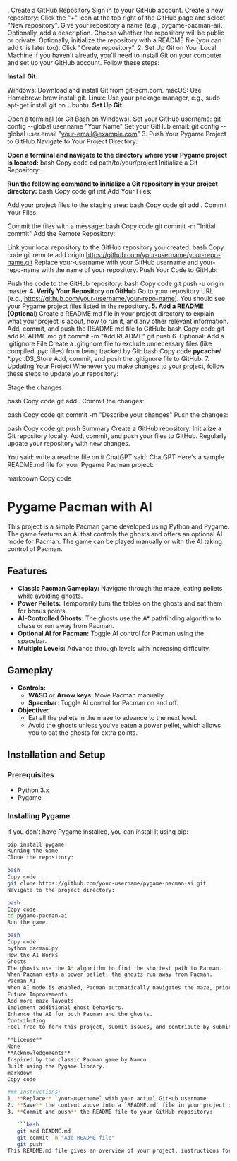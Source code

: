 . Create a GitHub Repository
Sign in to your GitHub account.
Create a new repository:
Click the "+" icon at the top right of the GitHub page and select "New repository".
Give your repository a name (e.g., pygame-pacman-ai).
Optionally, add a description.
Choose whether the repository will be public or private.
Optionally, initialize the repository with a README file (you can add this later too).
Click "Create repository".
2. Set Up Git on Your Local Machine
If you haven't already, you'll need to install Git on your computer and set up your GitHub account. Follow these steps:

**Install Git:**

Windows: Download and install Git from git-scm.com.
macOS: Use Homebrew: brew install git.
Linux: Use your package manager, e.g., sudo apt-get install git on Ubuntu.
**Set Up Git:**

Open a terminal (or Git Bash on Windows).
Set your GitHub username: git config --global user.name "Your Name"
Set your GitHub email: git config --global user.email "your-email@example.com"
3. Push Your Pygame Project to GitHub
Navigate to Your Project Directory:

**Open a terminal and navigate to the directory where your Pygame project is located:**
bash
Copy code
cd path/to/your/project
Initialize a Git Repository:

**Run the following command to initialize a Git repository in your project directory:**
bash
Copy code
git init
Add Your Files:

Add your project files to the staging area:
bash
Copy code
git add .
Commit Your Files:

Commit the files with a message:
bash
Copy code
git commit -m "Initial commit"
Add the Remote Repository:

Link your local repository to the GitHub repository you created:
bash
Copy code
git remote add origin https://github.com/your-username/your-repo-name.git
Replace your-username with your GitHub username and your-repo-name with the name of your repository.
Push Your Code to GitHub:

Push the code to the GitHub repository:
bash
Copy code
git push -u origin master
**4. Verify Your Repository on GitHub**
Go to your repository URL (e.g., https://github.com/your-username/your-repo-name).
You should see your Pygame project files listed in the repository.
**5. Add a README (Optiona**l)
Create a README.md file in your project directory to explain what your project is about, how to run it, and any other relevant information.
Add, commit, and push the README.md file to GitHub:
bash
Copy code
git add README.md
git commit -m "Add README"
git push
6. Optional: Add a .gitignore File
Create a .gitignore file to exclude unnecessary files (like compiled .pyc files) from being tracked by Git:
bash
Copy code
__pycache__/
*.pyc
.DS_Store
Add, commit, and push the .gitignore file to GitHub.
7. Updating Your Project
Whenever you make changes to your project, follow these steps to update your repository:

Stage the changes:

bash
Copy code
git add .
Commit the changes:

bash
Copy code
git commit -m "Describe your changes"
Push the changes:

bash
Copy code
git push
Summary
Create a GitHub repository.
Initialize a Git repository locally.
Add, commit, and push your files to GitHub.
Regularly update your repository with new changes.




You said:
write a readme file on it
ChatGPT said:
ChatGPT
Here's a sample README.md file for your Pygame Pacman project:

markdown
Copy code
# Pygame Pacman with AI

This project is a simple Pacman game developed using Python and Pygame. The game features an AI that controls the ghosts and offers an optional AI mode for Pacman. The game can be played manually or with the AI taking control of Pacman.

## Features

- **Classic Pacman Gameplay:** Navigate through the maze, eating pellets while avoiding ghosts.
- **Power Pellets:** Temporarily turn the tables on the ghosts and eat them for bonus points.
- **AI-Controlled Ghosts:** The ghosts use the A* pathfinding algorithm to chase or run away from Pacman.
- **Optional AI for Pacman:** Toggle AI control for Pacman using the spacebar.
- **Multiple Levels:** Advance through levels with increasing difficulty.

## Gameplay

- **Controls:**
  - **WASD** or **Arrow keys**: Move Pacman manually.
  - **Spacebar**: Toggle AI control for Pacman on and off.
- **Objective:**
  - Eat all the pellets in the maze to advance to the next level.
  - Avoid the ghosts unless you've eaten a power pellet, which allows you to eat the ghosts for extra points.

## Installation and Setup

### Prerequisites

- Python 3.x
- Pygame

### Installing Pygame

If you don't have Pygame installed, you can install it using pip:

```bash
pip install pygame
Running the Game
Clone the repository:

bash
Copy code
git clone https://github.com/your-username/pygame-pacman-ai.git
Navigate to the project directory:

bash
Copy code
cd pygame-pacman-ai
Run the game:

bash
Copy code
python pacman.py
How the AI Works
Ghosts
The ghosts use the A* algorithm to find the shortest path to Pacman.
When Pacman eats a power pellet, the ghosts run away from Pacman.
Pacman AI
When AI mode is enabled, Pacman automatically navigates the maze, prioritizing pellets and avoiding ghosts.
Future Improvements
Add more maze layouts.
Implement additional ghost behaviors.
Enhance the AI for both Pacman and the ghosts.
Contributing
Feel free to fork this project, submit issues, and contribute by submitting pull requests. Contributions are welcome!

**License**
None
**Acknowledgements**
Inspired by the classic Pacman game by Namco.
Built using the Pygame library.
markdown
Copy code

### Instructions:
1. **Replace** `your-username` with your actual GitHub username.
2. **Save** the content above into a `README.md` file in your project directory.
3. **Commit and push** the README file to your GitHub repository:

   ```bash
   git add README.md
   git commit -m "Add README file"
   git push
This README.md file gives an overview of your project, instructions for installation and running the game, and details about the AI functionalities
